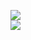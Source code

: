 [![](https://img.shields.io/badge/Made%20With-Github%20Spray-lightgrey.svg?style=for-the-badge&logo=github)](https://github.com/Annihil/github-spray#22663)  
[![](https://i.imgur.com/2DrTn0Z.gif)](https://github.com/Annihil/github-spray)